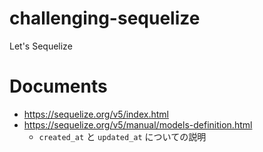 # challenging-sequelize
Let's Sequelize

# Documents
- https://sequelize.org/v5/index.html
- https://sequelize.org/v5/manual/models-definition.html
  - `created_at` と `updated_at` についての説明

